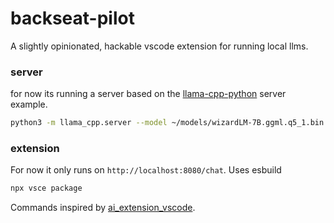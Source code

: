 # backseat-pilot

A slightly opinionated, hackable vscode extension for running local llms. 

### server

for now its running a server based on the [llama-cpp-python](https://github.com/abetlen/llama-cpp-python/blob/main/llama_cpp/server/app.py) server example.

```sh
python3 -m llama_cpp.server --model ~/models/wizardLM-7B.ggml.q5_1.bin -n_threads 8 --use_mlock true --use_mmap true
```

### extension

For now it only runs on `http://localhost:8080/chat`. Uses esbuild

```sh
npx vsce package
```

Commands inspired by [ai_extension_vscode](https://github.com/garland3/ai_extension_vscode).
